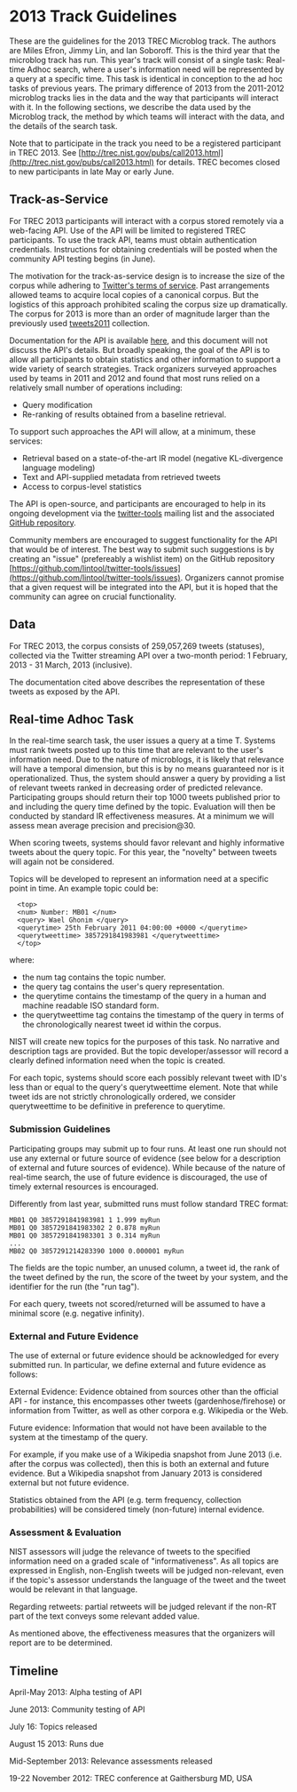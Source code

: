# 2013 Track Guidelines

These are the guidelines for the 2013 TREC Microblog track. The authors are Miles Efron, Jimmy Lin, and Ian Soboroff. This is the third year that the microblog track has run. This year's track will consist of a single task: Real-time Adhoc search, where a user's information need will be represented by a query at a specific time. This task is identical in conception to the ad hoc tasks of previous years.  The primary difference of 2013 from the 2011-2012 microblog tracks lies in the data and the way that participants will interact with it.  In the following sections, we describe the data used by the Microblog track, the method by which teams will interact with the data, and the details of the search task.

Note that to participate in the track you need to be a registered participant in TREC 2013.  See [http://trec.nist.gov/pubs/call2013.html](http://trec.nist.gov/pubs/call2013.html) for details.  TREC becomes closed to new participants in late May or early June.

## Track-as-Service
For TREC 2013 participants will interact with a corpus stored remotely via a web-facing API.  Use of the API will be limited to registered TREC participants.  To use the track API, teams must obtain authentication credentials.  Instructions for obtaining credentials will be posted when the community API testing begins (in June).  

The motivation for the track-as-service design is to increase the size of the corpus while adhering to [Twitter's terms of service](https://twitter.com/tos). Past arrangements allowed teams to acquire local copies of a canonical corpus.  But the logistics of this approach prohibited scaling the corpus size up dramatically.  The corpus for 2013 is more than an order of magnitude larger than the previously used [tweets2011](http://trec.nist.gov/data/tweets/) collection. 

Documentation for the API is available [here](https://github.com/lintool/twitter-tools/wiki/TREC-2013-API-Specifications), and this document will not discuss the API's details.  But broadly speaking, the goal of the API is to allow all participants to obtain statistics and other information to support a wide variety of search strategies.  Track organizers surveyed approaches used by teams in 2011 and 2012 and found that most runs relied on a relatively small number of operations including:

+	Query modification
+	Re-ranking of results obtained from a baseline retrieval.

To support such approaches the API will allow, at a minimum, these services:

+	Retrieval based on a state-of-the-art IR model (negative KL-divergence language modeling)
+	Text and API-supplied metadata from retrieved tweets
+	Access to corpus-level statistics

The API is open-source, and participants are encouraged to help in its ongoing development via the [twitter-tools](https://groups.google.com/forum/?fromgroups#!forum/trec-twitter-tools) mailing list and the associated [GitHub repository](https://github.com/lintool/twitter-tools). 

Community members are encouraged to suggest functionality for the API that would be of interest.  The best way to submit such suggestions is by creating an "issue" (prefereably a wishlist item) on the GitHub repository [https://github.com/lintool/twitter-tools/issues](https://github.com/lintool/twitter-tools/issues).  Organizers cannot promise that a given request will be integrated into the API, but it is hoped that the community can agree on crucial functionality.


## Data
For TREC 2013, the corpus consists of 259,057,269 tweets (statuses), collected via the Twitter streaming API over a two-month period: 1 February, 2013 - 31 March, 2013 (inclusive).  

The documentation cited above describes the representation of these tweets as exposed by the API.


## Real-time Adhoc Task

In the real-time search task, the user issues a query at a time T.  Systems must rank tweets posted up to this time that are relevant to the user's information need.  Due to the nature of microblogs, it is likely that relevance will have a temporal dimension, but this is by no means guaranteed nor is it operationalized.  Thus, the system should answer a query by providing a list of relevant tweets ranked in decreasing order of predicted relevance. Participating groups should return their top 1000 tweets published prior to and including the query time defined by the topic. Evaluation will then be conducted by standard IR effectiveness measures.  At a minimum we will assess mean average precision and precision@30.

When scoring tweets, systems should favor relevant and highly informative tweets about the query topic. For this year, the "novelty" between tweets will again not be considered.  

Topics will be developed to represent an information need at a specific point in time. An example topic could be:  

```
  <top>  
  <num> Number: MB01 </num>  
  <query> Wael Ghonim </query>  
  <querytime> 25th February 2011 04:00:00 +0000 </querytime>  
  <querytweettime> 3857291841983981 </querytweettime>  
  </top> 
```
where:

+ the num tag contains the topic number.
+ the query tag contains the user's query representation.
+ the querytime contains the timestamp of the query in a human and machine readable ISO standard form.
+ the querytweettime tag contains the timestamp of the query in terms of the chronologically nearest tweet id within the corpus.
 
NIST will create new topics for the purposes of this task. No narrative and description tags are provided.  But the topic developer/assessor will record a clearly defined information need  when the topic is created. 

For each topic, systems should score each possibly relevant tweet with ID's less than or equal to the query's querytweettime element. Note that while tweet ids are not strictly chronologically ordered, we consider querytweettime to be definitive in preference to querytime.


### Submission Guidelines

Participating groups may submit up to four runs. At least one run should not use any external or future source of evidence (see below for a description of external and future sources of evidence). While because of the nature of real-time search, the use of future evidence is discouraged, the use of timely external resources is encouraged. 

Differently from last year, submitted runs must follow standard TREC format:  
``` 
MB01 Q0 3857291841983981 1 1.999 myRun  
MB01 Q0 3857291841983302 2 0.878 myRun  
MB01 Q0 3857291841983301 3 0.314 myRun  
...  
MB02 Q0 3857291214283390 1000 0.000001 myRun  
```

The fields are the topic number, an unused column, a tweet id, the rank of the tweet defined by the run, the score of the tweet by your system, and the identifier for the run (the "run tag"). 

For each query, tweets not scored/returned will be assumed to have a minimal score (e.g. negative infinity). 


### External and Future Evidence

The use of external or future evidence should be acknowledged for every submitted run. In particular, we define external and future evidence as follows:

External Evidence: Evidence obtained from sources other than the official API - for instance, this encompasses other tweets (gardenhose/firehose) or information from Twitter, as well as other corpora e.g. Wikipedia or the Web.

Future evidence: Information that would not have been available to the system at the timestamp of the query.  

For example, if you make use of a Wikipedia snapshot from June 2013 (i.e. after the corpus was collected), then this is both an external and future evidence.  But a Wikipedia snapshot from January 2013 is considered external but not future evidence.

Statistics obtained from the API (e.g. term frequency, collection probabilities) will be considered timely (non-future) internal evidence.


### Assessment & Evaluation

NIST assessors will judge the relevance of tweets to the specified information need on a graded scale of "informativeness". As all topics are expressed in English, non-English tweets will be judged non-relevant, even if the topic's assessor understands the language of the tweet and the tweet would be relevant in that language. 

Regarding retweets: partial retweets will be judged relevant if the non-RT part of the text conveys some relevant added value. 

As mentioned above, the effectiveness measures that the organizers will report are to be determined.


## Timeline
April-May 2013: Alpha testing of API 

June 2013:      Community testing of API

July 16: Topics released

August 15 2013: Runs due

Mid-September 2013: Relevance assessments released

19-22 November 2012: TREC conference at Gaithersburg MD, USA